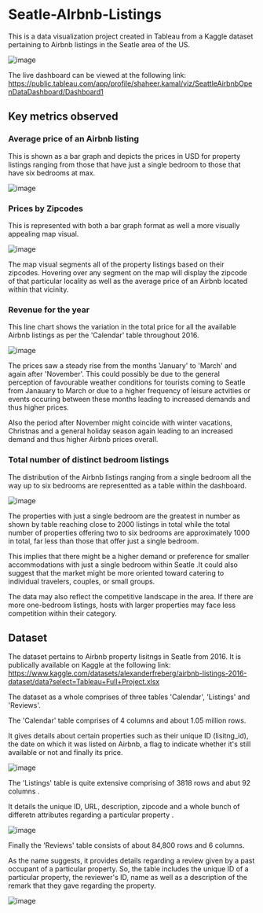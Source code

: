 # Seatle-AIrbnb-Listings
This is a data visualization project created in Tableau from a Kaggle dataset pertaining to Airbnb listings in the Seatle area of the US.

![image](https://github.com/Sha95544/Seatle-AIrbnb-Listings/assets/62758405/3e3f2601-fca4-45a8-8c01-10e27084bf7a)

The live dashboard can be viewed at the following link:
https://public.tableau.com/app/profile/shaheer.kamal/viz/SeattleAirbnbOpenDataDashboard/Dashboard1

## Key metrics observed

### Average price of an Airbnb listing
This is shown as a bar graph and depicts the prices in USD for property listings ranging from those that have just a single bedroom to those that have six bedrooms at max.

![image](https://github.com/Sha95544/Seatle-AIrbnb-Listings/assets/62758405/be1d79ff-f3b3-4b27-922e-c9365e1ee3cf)


### Prices by Zipcodes
This is represented with both a bar graph format as well a more visually appealing map visual.

![image](https://github.com/Sha95544/Seatle-AIrbnb-Listings/assets/62758405/ceda142e-8e2b-452a-b632-4002f12a5878)


The map visual segments all of the property listings based on their zipcodes. Hovering over any segment on the map will display the zipcode of that particular locality as well as the average price of an Airbnb located within that vicinity.

### Revenue for the year
This line chart shows the variation in the total price for all the available Airbnb listings as per the 'Calendar' table throughout 2016.

![image](https://github.com/Sha95544/Seatle-AIrbnb-Listings/assets/62758405/3c1fc8d8-f329-4916-b100-73393c99f7cc)

The prices saw a steady rise from the months 'January' to 'March' and again after 'November'. This could possibly be due to the general perception of favourable weather conditions for tourists coming to Seatle from Janauary to March or due to a higher frequency of leisure actvities or events occuring between these months leading to increased demands and thus higher prices.

Also the period after November might coincide with winter vacations, Christnas and a general holiday season again leading to an increased demand and thus higher Airbnb prices overall.

### Total number of distinct bedroom listings
The distribution of the Airbnb listings ranging from a single bedroom all the way up to six bedrooms are representted as a table within the dashboard.

![image](https://github.com/Sha95544/Seatle-AIrbnb-Listings/assets/62758405/890750d7-25bd-4a17-8eba-5383ed97aa6f)

The properties with just a single bedroom are the greatest in number as shown by table reaching close to 2000 listings in total while the total number of properties offering two to six bedrooms are approximately 1000 in total, far less than those that offer just a single bedroom.

This implies that there might be a higher demand or preference for smaller accommodations with just a single bedroom within Seatle .It could also suggest that the market might be more oriented toward catering to individual travelers, couples, or small groups.

The data may also reflect the competitive landscape in the area. If there are more one-bedroom listings, hosts with larger properties may face less competition within their category.

## Dataset
The dataset pertains to Airbnb property lisitngs in Seatle from 2016. It is publically available on Kaggle at the following link:
https://www.kaggle.com/datasets/alexanderfreberg/airbnb-listings-2016-dataset/data?select=Tableau+Full+Project.xlsx

The dataset as a whole comprises of three tables 'Calendar', 'Listings' and 'Reviews'.

The 'Calendar' table comprises of 4 columns and about 1.05 million rows. 

It gives details about certain properties such as their unique ID (lisitng_id), the date on which it was listed on Airbnb, a flag to indicate whether it's still available or not and finally its price.

![image](https://github.com/Sha95544/Seatle-AIrbnb-Listings/assets/62758405/7063b1e5-b8d5-41ac-b394-f18835a31332)

The 'Listings' table is quite extensive comprising of 3818 rows and abut 92 columns .

It details the unique ID, URL, description, zipcode and a whole bunch of differetn attributes regarding a particular property .

![image](https://github.com/Sha95544/Seatle-AIrbnb-Listings/assets/62758405/c64d0e04-e01e-4c46-842a-ee9f243556ab)

Finally the 'Reviews' table consists of about 84,800 rows and 6 columns. 

As the name suggests, it provides details regarding a review given by a past occupant of a particular property. So, the table includes the unique ID of a particular property, the reviewer's ID, name as well as a description of the remark that they gave regarding the property.

![image](https://github.com/Sha95544/Seatle-AIrbnb-Listings/assets/62758405/5338f411-38f4-45d8-bdee-31179d6d7d58)
